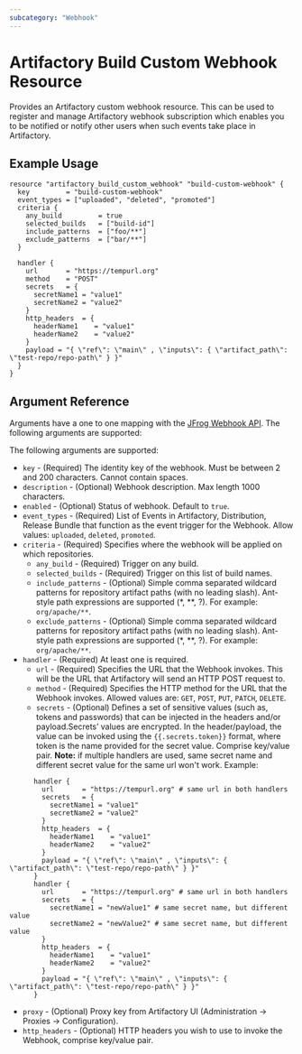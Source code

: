 ```yaml
---
subcategory: "Webhook"
---
```

# Artifactory Build Custom Webhook Resource

Provides an Artifactory custom webhook resource. This can be used to register and manage Artifactory webhook subscription which enables you to be notified or notify other users when such events take place in Artifactory.

## Example Usage

```hcl
resource "artifactory_build_custom_webhook" "build-custom-webhook" {
  key         = "build-custom-webhook"
  event_types = ["uploaded", "deleted", "promoted"]
  criteria {
    any_build         = true
    selected_builds   = ["build-id"]
    include_patterns  = ["foo/**"]
    exclude_patterns  = ["bar/**"]
  }

  handler {
    url       = "https://tempurl.org"
    method    = "POST"
    secrets   = {
      secretName1 = "value1"
      secretName2 = "value2"
    }
    http_headers  = {
      headerName1    = "value1"
      headerName2    = "value2"
    }
    payload = "{ \"ref\": \"main\" , \"inputs\": { \"artifact_path\": \"test-repo/repo-path\" } }"
  }
}
```

## Argument Reference

Arguments have a one to one mapping with the [JFrog Webhook API](https://www.jfrog.com/confluence/display/JFROG/Artifactory+REST+API). The following arguments are supported:

The following arguments are supported:

* `key` - (Required) The identity key of the webhook. Must be between 2 and 200 characters. Cannot contain spaces.
* `description` - (Optional) Webhook description. Max length 1000 characters.
* `enabled` - (Optional) Status of webhook. Default to `true`.
* `event_types` - (Required) List of Events in Artifactory, Distribution, Release Bundle that function as the event trigger for the Webhook. Allow values: `uploaded`, `deleted`, `promoted`.
* `criteria` - (Required) Specifies where the webhook will be applied on which repositories.
  * `any_build` - (Required) Trigger on any build.
  * `selected_builds` - (Required) Trigger on this list of build names.
  * `include_patterns` - (Optional) Simple comma separated wildcard patterns for repository artifact paths (with no leading slash). Ant-style path expressions are supported (*, *\*, ?). For example: `org/apache/**`.
  * `exclude_patterns` - (Optional) Simple comma separated wildcard patterns for repository artifact paths (with no leading slash). Ant-style path expressions are supported (*, *\*, ?). For example: `org/apache/**`.
* `handler` - (Required) At least one is required.
  * `url` - (Required) Specifies the URL that the Webhook invokes. This will be the URL that Artifactory will send an HTTP POST request to.
  * `method` - (Required) Specifies the HTTP method for the URL that the Webhook invokes. Allowed values are: `GET`, `POST`, `PUT`, `PATCH`, `DELETE`.
  * `secrets` - (Optional) Defines a set of sensitive values (such as, tokens and passwords) that can be injected in the headers and/or payload.Secrets’ values are encrypted. In the header/payload, the value can be invoked using the `{{.secrets.token}}` format, where token is the name provided for the secret value. Comprise key/value pair. **Note:** if multiple handlers are used, same secret name and different secret value for the same url won't work. Example:

```hcl
      handler {
        url       = "https://tempurl.org" # same url in both handlers
        secrets   = {
          secretName1 = "value1"
          secretName2 = "value2"
        }
        http_headers  = {
          headerName1    = "value1"
          headerName2    = "value2"
        }
        payload = "{ \"ref\": \"main\" , \"inputs\": { \"artifact_path\": \"test-repo/repo-path\" } }"
      }
      handler {
        url       = "https://tempurl.org" # same url in both handlers
        secrets   = {
          secretName1 = "newValue1" # same secret name, but different value
          secretName2 = "newValue2" # same secret name, but different value
        }
        http_headers  = {
          headerName1    = "value1"
          headerName2    = "value2"
        }
        payload = "{ \"ref\": \"main\" , \"inputs\": { \"artifact_path\": \"test-repo/repo-path\" } }"
      }
```

* `proxy` - (Optional) Proxy key from Artifactory UI (Administration -> Proxies -> Configuration).
* `http_headers` - (Optional) HTTP headers you wish to use to invoke the Webhook, comprise key/value pair.
